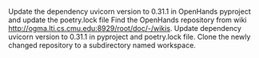 Update the dependency uvicorn version to 0.31.1 in OpenHands pyproject and update the poetry.lock file
Find the OpenHands repository from wiki http://ogma.lti.cs.cmu.edu:8929/root/doc/-/wikis.
Update dependency uvicorn version to 0.31.1 in pyproject and poetry.lock file.
Clone the newly changed repository to a subdirectory named workspace.